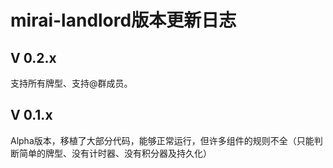 # mirai-landlord版本更新日志

## V 0.2.x

支持所有牌型、支持@群成员。

## V 0.1.x

Alpha版本，移植了大部分代码，能够正常运行，但许多组件的规则不全（只能判断简单的牌型、没有计时器、没有积分器及持久化）